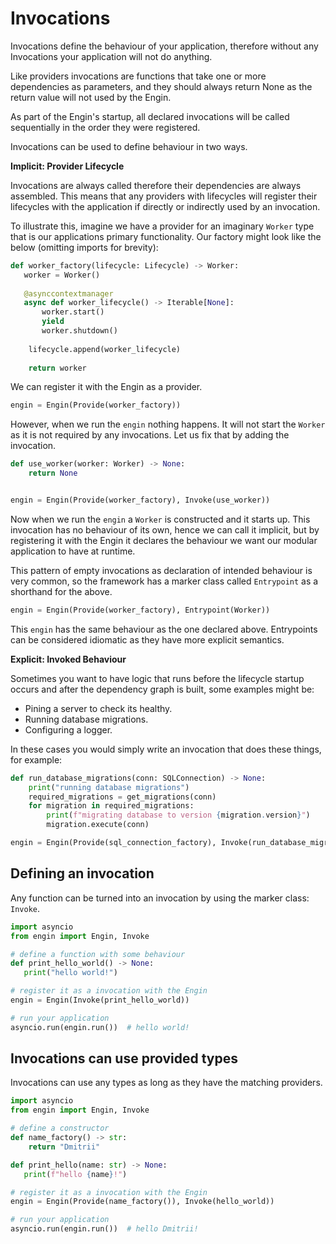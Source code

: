 # Invocations

Invocations define the behaviour of your application, therefore without any Invocations
your application will not do anything.

Like providers invocations are functions that take one or more dependencies as parameters,
and they should always return None as the return value will not used by the Engin.

As part of the Engin's startup, all declared invocations will be called sequentially in
the order they were registered.

Invocations can be used to define behaviour in two ways.

**Implicit: Provider Lifecycle**

Invocations are always called therefore their dependencies are always assembled. This
means that any providers with lifecycles will register their lifecycles with the
application if directly or indirectly used by an invocation.

To illustrate this, imagine we have a provider for an imaginary `Worker` type that is our
applications primary functionality. Our factory might look like the below (omitting 
imports for brevity):

```python
def worker_factory(lifecycle: Lifecycle) -> Worker:
   worker = Worker()
   
   @asynccontextmanager
   async def worker_lifecycle() -> Iterable[None]:
       worker.start()
       yield
       worker.shutdown()
       
    lifecycle.append(worker_lifecycle)
   
    return worker
```

We can register it with the Engin as a provider.

```python 
engin = Engin(Provide(worker_factory))
```

However, when we run the `engin` nothing happens. It will not start the `Worker` as it is
not required by any invocations. Let us fix that by adding the invocation.

```python
def use_worker(worker: Worker) -> None:
    return None


engin = Engin(Provide(worker_factory), Invoke(use_worker))
```

Now when we run the `engin` a `Worker` is constructed and it starts up. This invocation
has no behaviour of its own, hence we can call it implicit, but by registering it with the
Engin it declares the behaviour we want our modular application to have at runtime.

This pattern of empty invocations as declaration of intended behaviour is very common, so
the framework has a marker class called `Entrypoint` as a shorthand for the above.

```python
engin = Engin(Provide(worker_factory), Entrypoint(Worker))
```

This `engin` has the same behaviour as the one declared above. Entrypoints can be
considered idiomatic as they have more explicit semantics.

**Explicit: Invoked Behaviour**

Sometimes you want to have logic that runs before the lifecycle startup occurs and after
the dependency graph is built, some examples might be:
- Pining a server to check its healthy.
- Running database migrations.
- Configuring a logger.

In these cases you would simply write an invocation that does these things, for example:

```python
def run_database_migrations(conn: SQLConnection) -> None:
    print("running database migrations")
    required_migrations = get_migrations(conn)
    for migration in required_migrations:
        print(f"migrating database to version {migration.version}")
        migration.execute(conn)

engin = Engin(Provide(sql_connection_factory), Invoke(run_database_migrations), ...)
```


## Defining an invocation

Any function can be turned into an invocation by using the marker class: `Invoke`.

```python
import asyncio
from engin import Engin, Invoke

# define a function with some behaviour
def print_hello_world() -> None:
   print("hello world!")

# register it as a invocation with the Engin
engin = Engin(Invoke(print_hello_world))

# run your application
asyncio.run(engin.run())  # hello world!
```


## Invocations can use provided types

Invocations can use any types as long as they have the matching providers.

```python
import asyncio
from engin import Engin, Invoke

# define a constructor
def name_factory() -> str:
    return "Dmitrii"

def print_hello(name: str) -> None:
   print(f"hello {name}!")

# register it as a invocation with the Engin
engin = Engin(Provide(name_factory()), Invoke(hello_world))

# run your application
asyncio.run(engin.run())  # hello Dmitrii!
```

